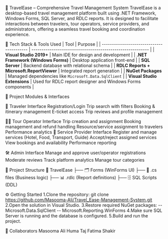 📌 TravelEase – Comprehensive Travel Management System
TravelEase is a desktop-based travel management platform built using .NET Framework, Windows Forms, SQL Server, and RDLC reports. It is designed to facilitate interactions between travelers, tour operators, service providers, and administrators, offering a seamless travel booking and coordination experience.

🔧 Tech Stack & Tools Used
| Tool                                      | Purpose                                                    |
| ----------------------------------------- | ---------------------------------------------------------- |
| **Visual Studio 2019+**                   | Main IDE for design and development                        |
| **.NET Framework (Windows Forms)**        | Desktop application front-end                              |
| **SQL Server**                            | Backend database with relational schema                    |
| **RDLC Reports + Microsoft.ReportViewer** | Integrated report generation                               |
| **NuGet Packages**                        | Managed dependencies like `Microsoft.Data.SqlClient`       |
| **Visual Studio Extensions**              | Used for RDLC report designer and Windows Forms components |

📂 Project Modules & Interfaces

👤 Traveler Interface
Registration/Login
Trip search with filters
Booking & itinerary management
E-ticket access
Trip reviews and profile management

🧑‍💼 Tour Operator Interface
Trip creation and assignment
Booking management and refund handling
Resource/service assignment to travelers
Performance analytics
🏨 Service Provider Interface
Register and manage services (Hotel, Food, Transport, Guide)
Accept/reject assigned services
View bookings and availability
Performance reporting

🛠️ Admin Interface
Manage and approve user/operator registrations
Moderate reviews
Track platform analytics
Manage tour categories

📁 Project Structure
📁 TravelEase
├── 🗂️ Forms (WinForms UI)
├── 📄 .cs files (Business logic)
├── 📊 .rdlc (Report definitions)
├── 🗄️ SQL Scripts (DDL)

⚙️ Getting Started
1.Clone the repository:
      git clone https://github.com/Masooma-Ali/Travel_Ease-Management-System.git
2.Open the solution in Visual Studio.
3.Restore required NuGet packages:
   -- Microsoft.Data.SqlClient
   -- Microsoft.Reporting.WinForms
4.Make sure SQL Server is running and the database is configured.
5.Build and run the project.

🤝 Collaborators
Masooma Ali
Huma Taj
Fatima Shakir


